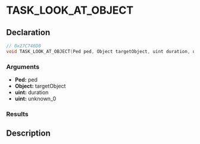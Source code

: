 # TASK_LOOK_AT_OBJECT

## Declaration
```cpp
// 0x27C740D0
void TASK_LOOK_AT_OBJECT(Ped ped, Object targetObject, uint duration, uint unknown_0);
```

### Arguments
- **Ped:** ped
- **Object:** targetObject
- **uint:** duration
- **uint:** unknown_0

### Results

## Description
